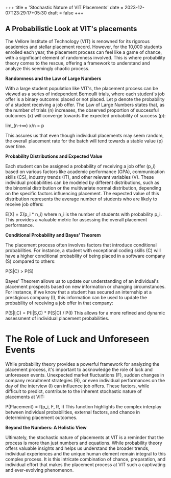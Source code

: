 +++
title = 'Stochastic Nature of VIT Placements'
date = 2023-12-07T23:29:17+05:30
draft = false
+++

## A Probabilistic Look at VIT's placements

The Vellore Institute of Technology (VIT) is renowned for its rigorous academics and stellar placement record. However, for the 10,000 students enrolled each year, the placement process can feel like a game of chance, with a significant element of randomness involved. This is where probability theory comes to the rescue, offering a framework to understand and analyze this seemingly chaotic process.

**Randomness and the Law of Large Numbers**

With a large student population like VIT's, the placement process can be viewed as a series of independent Bernoulli trials, where each student's job offer is a binary outcome: placed or not placed. Let p denote the probability of a student receiving a job offer. The Law of Large Numbers states that, as the number of trials (n) increases, the observed proportion of successful outcomes (x) will converge towards the expected probability of success (p):

lim_(n->∞) x/n = p

This assures us that even though individual placements may seem random, the overall placement rate for the batch will tend towards a stable value (p) over time.

**Probability Distributions and Expected Value**

Each student can be assigned a probability of receiving a job offer (p_i) based on various factors like academic performance (GPA), communication skills (CS), industry trends (IT), and other relevant variables (V). These individual probabilities can be modeled by different distributions, such as the binomial distribution or the multivariate normal distribution, depending on the specific factors influencing placement. The expected value of this distribution represents the average number of students who are likely to receive job offers:

E[X] = Σ(p_i * n_i)
where n_i is the number of students with probability p_i. This provides a valuable metric for assessing the overall placement performance.

**Conditional Probability and Bayes' Theorem**

The placement process often involves factors that introduce conditional probabilities. For instance, a student with exceptional coding skills (C) will have a higher conditional probability of being placed in a software company (S) compared to others:

P(S|C) > P(S)

Bayes' Theorem allows us to update our understanding of an individual's placement prospects based on new information or changing circumstances. For instance, if we know that a student has secured an internship at a prestigious company (I), this information can be used to update the probability of receiving a job offer in that company:

P(S|I,C) = P(I|S,C) * P(S|C) / P(I)
This allows for a more refined and dynamic assessment of individual placement probabilities.

# The Role of Luck and Unforeseen Events

While probability theory provides a powerful framework for analyzing the placement process, it's important to acknowledge the role of luck and unforeseen events. Unexpected market fluctuations (F), sudden changes in company recruitment strategies (R), or even individual performances on the day of the interview (I) can influence job offers. These factors, while difficult to predict, contribute to the inherent stochastic nature of placements at VIT:

P(Placement) = f(p_i, F, R, I)
This function highlights the complex interplay between individual probabilities, external factors, and chance in determining placement outcomes.

**Beyond the Numbers: A Holistic View**

Ultimately, the stochastic nature of placements at VIT is a reminder that the process is more than just numbers and equations. While probability theory offers valuable insights and helps us understand the broader trends, individual experiences and the unique human element remain integral to this complex process. It is this intricate combination of chance, preparation, and individual effort that makes the placement process at VIT such a captivating and ever-evolving phenomenon.